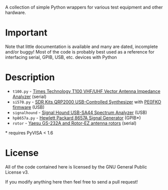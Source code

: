 A collection of simple Python wrappers for various test equipment and other hardware.

# Important

Note that little documentation is available and many are dated, incomplete and/or buggy!
Most of the code is probably best used as a reference for interfacing serial,
GPIB, USB, etc. devices with Python

# Description

* `t100.py` - [Times Technology T100 VHF/UHF Vector Antenna Impedance Analyzer](http://timestechnology.com.hk/support-T100.html) (serial)
* `si570.py` - [SDR Kits QRP2000 USB-Controlled Synthesizer](http://sdr-kits.net/QRP2000_Description.html) with [PE0FKO firmware](https://code.google.com/p/usbavrsi570/) (USB)
* `signalhound` - [Signal Hound USB-SA44 Spectrum Analyzer](https://www.signalhound.com/products/) (USB)
* `hp8657a.py` - [Hewlett Packard 8657A Signal Generator](http://www.home.agilent.com/en/pd-1000002201%3Aepsg%3Apro-pn-8657A/synthesized-signal-generator-100-khz-to-1040-mhz) (GPIB\*)
* `rotor` - [Yaesu GS-232A and Rotor-EZ antenna rotors](http://www.universal-radio.com/catalog/hamrot/4228.html) (serial)

\* requires PyVISA < 1.6

# License

All of the code contained here is licensed by the GNU General Public License v3.

If you modify anything here then feel free to send a pull request!
